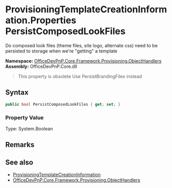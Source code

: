 # ProvisioningTemplateCreationInformation.Properties PersistComposedLookFiles
 Do composed look files (theme files, site logo, alternate css) need to be persisted to storage when we're "getting" a template   

**Namespace:** [OfficeDevPnP.Core.Framework.Provisioning.ObjectHandlers](OfficeDevPnP.Core.Framework.Provisioning.ObjectHandlers.md)  
**Assembly:** OfficeDevPnP.Core.dll  

>This property is obsolete
>Use PersistBrandingFiles instead

## Syntax
```C#
public bool PersistComposedLookFiles { get; set; }
```

### Property Value
Type: System.Boolean  

## Remarks
  
## See also
- [ProvisioningTemplateCreationInformation](OfficeDevPnP.Core.Framework.Provisioning.ObjectHandlers.ProvisioningTemplateCreationInformation.md) 
- [OfficeDevPnP.Core.Framework.Provisioning.ObjectHandlers](OfficeDevPnP.Core.Framework.Provisioning.ObjectHandlers.md) 
